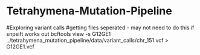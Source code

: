 # Tetrahymena-Mutation-Pipeline

#Exploring variant calls
#getting files seperated - may not need to do this if snpsift works out
bcftools view -s G12GE1 ../tetrahymena_mutation_pipeline/data/variant_calls/chr_151.vcf > G12GE1.vcf 
